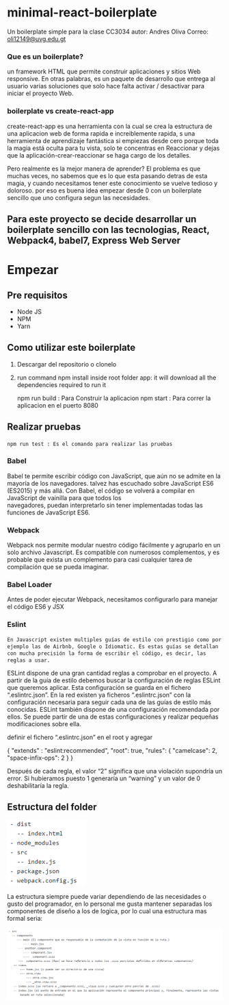 # minimal-react-boilerplate
Un boilerplate simple para la clase CC3034
autor: Andres Oliva 
Correo: oli12149@uvg.edu.gt

### Que es un boilerplate?

un framework HTML que permite construir aplicaciones y sitios Web responsive. En otras palabras, es un paquete de desarrollo que entrega al usuario varias soluciones que solo hace falta activar / desactivar para iniciar el proyecto Web.

### boilerplate vs create-react-app

create-react-app es una herramienta con la cual se crea la estructura de una aplicacion web de forma rapida e increiblemente rapida, s una herramienta de aprendizaje fantástica si empiezas desde cero porque toda la magia está oculta para tu vista, solo te concentras en Reaccionar y dejas que la aplicación-crear-reaccionar se haga cargo de los detalles.

Pero realmente es la mejor manera de aprender?
El problema es que muchas veces, no sabemos que es lo que esta pasando detras de esta magia, y cuando necesitamos tener este conocimiento se vuelve tedioso y doloroso.
por eso es buena idea empezar desde 0 con un boilerplate sencillo que uno configura segun las necesidades.

## Para este proyecto se decide desarrollar un boilerplate sencillo con las tecnologias, React, Webpack4, babel7, Express Web Server

# Empezar

## Pre requisitos
* Node JS
* NPM
* Yarn

## Como utilizar este boilerplate
1. Descargar del repositorio o clonelo


2. run command npm install inside root folder app: it will download all the dependencies required to run it

    npm run build : Para Construir la aplicacion
    npm start     : Para correr la aplicacion en el puerto 8080

## Realizar pruebas
`npm run test : Es el comando para realizar las pruebas`


### Babel
 
Babel te permite escribir código con JavaScript, que aún no se admite en la mayoría de los navegadores. talvez has escuchado sobre JavaScript ES6 (ES2015) y más allá. Con Babel, el código se volverá a compilar en JavaScript de vainilla para que todos los    
  navegadores, puedan interpretarlo sin tener implementadas todas las funciones de JavaScript ES6.
 
### Webpack

Webpack nos permite modular nuestro código fácilmente y agruparlo en un solo archivo Javascript. Es compatible con numerosos
  complementos, y es probable que exista un complemento para casi cualquier tarea de compilación que se pueda imaginar.
  
### Babel Loader

  Antes de poder ejecutar Webpack, necesitamos configurarlo para manejar el código ES6 y JSX
  
### Eslint

    En Javascript existen multiples guías de estilo con prestigio como por ejemplo las de Airbnb, Google o Idiomatic. Es estas guías se detallan con mucha precisión la forma de escribir el código, es decir, las reglas a usar.

ESLint dispone de una gran cantidad reglas a comprobar en el proyecto. A partir de la guía de estilo debemos buscar la configuración de reglas ESLint que queremos aplicar. Esta configuración se guarda en el fichero “.eslintrc.json”. En la red existen ya ficheros “.eslintrc.json” con la configuración necesaria para seguir cada una de las guías de estilo más conocidas. ESLint también dispone de una configuración recomendada por ellos. Se puede partir de una de estas configuraciones y realizar pequeñas modificaciones sobre ella.

definir el fichero “.eslintrc.json” en el root y agregar 

{
    "extends" : "eslint:recommended",
    "root": true,
    "rules": {
        "camelcase": 2,
        "space-infix-ops": 2
    }
}

Después de cada regla, el valor “2” significa que una violación supondría un error. Si hubieramos puesto 1 generaría un “warning” y un valor de 0 deshabilitaría la regla.

## Estructura del folder

![estructura](https://github.com/aa-oliva/CC3034--Sistemas-y-Tecnologias-WEB/blob/master/Proyecto%20%23%201%20-%20React%20Boilerplate/minimal-react-boilerplate/estructura.PNG)

La estructura siempre puede variar dependiendo de las necesidades o gusto del programador, en lo personal me gusta mantener separadas los componentes de diseño a los de logica, por lo cual una estructura mas formal seria:

![Estructura 2](https://github.com/aa-oliva/CC3034--Sistemas-y-Tecnologias-WEB/blob/master/Proyecto%20%23%201%20-%20React%20Boilerplate/minimal-react-boilerplate/estructura2.PNG)
